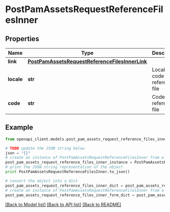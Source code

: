 # PostPamAssetsRequestReferenceFilesInner


## Properties
Name | Type | Description | Notes
------------ | ------------- | ------------- | -------------
**link** | [**PostPamAssetsRequestReferenceFilesInnerLink**](PostPamAssetsRequestReferenceFilesInnerLink.md) |  | [optional] 
**locale** | **str** | Locale code of the reference file | [optional] 
**code** | **str** | Code of the reference file | [optional] 

## Example

```python
from openapi_client.models.post_pam_assets_request_reference_files_inner import PostPamAssetsRequestReferenceFilesInner

# TODO update the JSON string below
json = "{}"
# create an instance of PostPamAssetsRequestReferenceFilesInner from a JSON string
post_pam_assets_request_reference_files_inner_instance = PostPamAssetsRequestReferenceFilesInner.from_json(json)
# print the JSON string representation of the object
print PostPamAssetsRequestReferenceFilesInner.to_json()

# convert the object into a dict
post_pam_assets_request_reference_files_inner_dict = post_pam_assets_request_reference_files_inner_instance.to_dict()
# create an instance of PostPamAssetsRequestReferenceFilesInner from a dict
post_pam_assets_request_reference_files_inner_form_dict = post_pam_assets_request_reference_files_inner.from_dict(post_pam_assets_request_reference_files_inner_dict)
```
[[Back to Model list]](../README.md#documentation-for-models) [[Back to API list]](../README.md#documentation-for-api-endpoints) [[Back to README]](../README.md)


